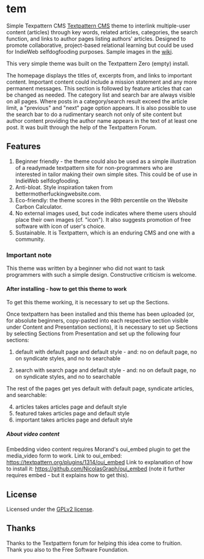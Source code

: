 # tem
Simple Texpattern CMS [Textpattern CMS](https://textpattern.com/) theme to interlink multiple-user content (articles) through key words, related articles, categories, the search function, and links to author pages listing authors' articles. Designed to promote collaborative, project-based relational learning but could be used for IndieWeb selfdogfooding purposes. Sample images in the <a href="https://github.com/temene/tem/wiki/Sample-images/">wiki</a>. 

This very simple theme was built on the Textpattern Zero (empty) install.

The homepage displays the titles of, excerpts from, and links to important content. Important content could include a mission statement and any more permanent messages. This section is followed by feature articles that can be changed as needed. The category list and search bar are always visible on all pages. Where posts in a category/search result exceed the article limit, a "previous" and "next" page option appears. It is also possible to use the search bar to do a rudimentary search not only of site content but author content providing the author name appears in the text of at least one post. It was built through the help of the Textpattern Forum.

## Features

1. Beginner friendly - the theme could also be used as a simple illustration of a readymade textpattern site for non-programmers who are interested in tailor making their own simple sites. This could be of use in IndieWeb selfdogfooding.
2. Anti-bloat. Style inspiration taken from bettermotherfuckingwebsite.com. 
3. Eco-friendly: the theme scores in the 98th percentile on the Website Carbon Calculator.
4. No external images used, but code indicates where theme users should place their own images (cf. "icon"). It also suggests promotion of free software with icon of user's choice.
5. Sustainable. It is Textpattern, which is an enduring CMS and one with a community. 

### Important note

This theme was written by a beginner who did not want to task programmers with such a simple design. Constructive criticism is welcome.


#### After installing - how to get this theme to work

To get this theme working, it is necessary to set up the Sections. 

Once textpattern has been installed and this theme has been uploaded (or, for absolute beginners, copy-pasted into each respective section visible under Content and Presentation sections), it is necessary to set up Sections by selecting Sections from Presentation and set up the following four sections:

1.  default with default page and default style - and: no on default page, no on syndicate styles, and no to searchable

2. search with search page and default style - and: no on default page, no on syndicate styles, and no to searchable

The rest of the pages get yes default with default page, syndicate articles, and searchable: 

4. articles takes articles page and default style
5. featured takes articles page and default style
6. important takes articles page and default style  

##### About video content

Embedding video content requires Morand's oui_embed plugin to get the media_video form to work.
Link to oui_embed: https://textpattern.org/plugins/1314/oui_embed
Link to explanation of how to install it: https://github.com/NicolasGraph/oui_embed (note it further requires embed - but it explains how to get this).


## License

Licensed under the <a href="https://github.com/temene/tem/blob/tem-theme/tem_built_on_zero/6LICENSE">GPLv2 license</a>. 

## Thanks

Thanks to the Textpattern forum for helping this idea come to fruition. Thank you also to the Free Software Foundation.
